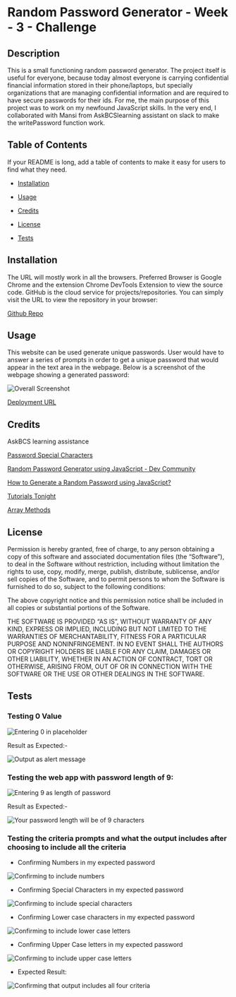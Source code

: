 # Random Password Generator - Week - 3 - Challenge

## Description

This is a small functioning random password generator. The project itself is useful for everyone, because today almost everyone is carrying confidential financial information stored in their phone/laptops, but specially organizations that are managing confidential information and are required to have secure passwords for their ids. For me, the main purpose of this project was to work on my newfound JavaScript skills. In the very end, I collaborated with Mansi from AskBCSlearning assistant on slack to make the writePassword function work.

## Table of Contents

If your README is long, add a table of contents to make it easy for users to find what they need.

- [Installation](#installation)

- [Usage](#usage)

- [Credits](#credits)

- [License](#license)

- [Tests](#tests)

## Installation

The URL will mostly work in all the browsers. Preferred Browser is Google Chrome and the extension Chrome DevTools Extension to view the source code. GitHub is the cloud service for projects/repositories. You can simply visit the URL to view the repository in your browser: 

[Github Repo](https://github.com/hafsah1976/random-password-generator)

## Usage

This website can be used generate unique passwords. User would have to answer a series of prompts in order to get a unique password that would appear in the text area in the webpage. Below is a screenshot of the webpage showing a generated password:

![Overall Screenshot](./images/password-generator-screenshot-1.png)

[Deployment URL](https://hafsah1976.github.io/random-password-generator/)

## Credits

AskBCS learning assistance

[Password Special Characters](https://owasp.org/www-community/password-special-characters)

[Random Password Generator using JavaScript - Dev Community](https://dev.to/code_mystery/random-password-generator-using-javascript-6a)

[How to Generate a Random Password using JavaScript?](https://dev.to/code_mystery/random-password-generator-using-javascript-6a)

[Tutorials Tonight](https://www.tutorialstonight.com/free-online-html-editor?file=password-generator-in-javascript)

[Array Methods](https://developer.mozilla.org/en-US/docs/Web/JavaScript/Reference/Global_Objects/Array/isArray)

## License

Permission is hereby granted, free of charge, to any person obtaining a copy of this software and associated documentation files (the “Software”), to deal in the Software without restriction, including without limitation the rights to use, copy, modify, merge, publish, distribute, sublicense, and/or sell copies of the Software, and to permit persons to whom the Software is furnished to do so, subject to the following conditions:

The above copyright notice and this permission notice shall be included in all copies or substantial portions of the Software.

THE SOFTWARE IS PROVIDED “AS IS”, WITHOUT WARRANTY OF ANY KIND, EXPRESS OR IMPLIED, INCLUDING BUT NOT LIMITED TO THE WARRANTIES OF MERCHANTABILITY, FITNESS FOR A PARTICULAR PURPOSE AND NONINFRINGEMENT. IN NO EVENT SHALL THE AUTHORS OR COPYRIGHT HOLDERS BE LIABLE FOR ANY CLAIM, DAMAGES OR OTHER LIABILITY, WHETHER IN AN ACTION OF CONTRACT, TORT OR OTHERWISE, ARISING FROM, OUT OF OR IN CONNECTION WITH THE SOFTWARE OR THE USE OR OTHER DEALINGS IN THE SOFTWARE.

## Tests

### Testing 0 Value

![Entering 0 in placeholder](./images/testing%200%20value.png)

Result as Expected:-

![Output as alert message](./images/output%20for%20testing%200%20value.png)

### Testing the web app with password length of 9:

![Entering 9 as length of password](./images/confirming-password-length.png)

Result as Expected:-

![Your password length will be of 9 characters](./images/confirming-password-length.png)

### Testing the criteria prompts and what the output includes after choosing to include all the criteria

- Confirming Numbers in my expected password

![Confirming to include numbers](./images/including-numbers-in-password.png)

- Confirming Special Characters in my expected password

![Confirming to include special characters](./images/confirming-special-characters.png)

- Confirming Lower case characters in my expected password

![Confirming to include lower case letters](./images/confirming-lower-case.png)

- Confirming Upper Case letters in my expected password

![Confirming to include upper case letters](./images/confirming-upper-case.png)

- Expected Result:

![Confirming that output includes all four criteria](./images/output-includes-all-criteria.png)

